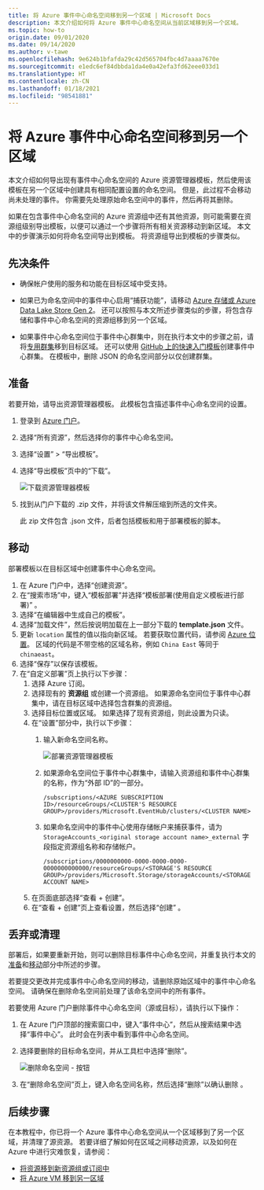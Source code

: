 ```yaml
---
title: 将 Azure 事件中心命名空间移到另一个区域 | Microsoft Docs
description: 本文介绍如何将 Azure 事件中心命名空间从当前区域移到另一个区域。
ms.topic: how-to
origin.date: 09/01/2020
ms.date: 09/14/2020
ms.author: v-tawe
ms.openlocfilehash: 9e624b1bfafda29c42d565704fbc4d7aaaa7670e
ms.sourcegitcommit: e1edc6ef84dbbda1da4e0a42efa3fd62eee033d1
ms.translationtype: HT
ms.contentlocale: zh-CN
ms.lasthandoff: 01/18/2021
ms.locfileid: "98541881"
---
```

# <a name="move-an-azure-event-hubs-namespace-to-another-region"></a>将 Azure 事件中心命名空间移到另一个区域
本文介绍如何导出现有事件中心命名空间的 Azure 资源管理器模板，然后使用该模板在另一个区域中创建具有相同配置设置的命名空间。 但是，此过程不会移动尚未处理的事件。 你需要先处理原始命名空间中的事件，然后再将其删除。
 
如果在包含事件中心命名空间的 Azure 资源组中还有其他资源，则可能需要在资源组级别导出模板，以便可以通过一个步骤将所有相关资源移动到新区域。 本文中的步骤演示如何将命名空间导出到模板。 将资源组导出到模板的步骤类似。 

## <a name="prerequisites"></a>先决条件

- 确保帐户使用的服务和功能在目标区域中受支持。
- 如果已为命名空间中的事件中心启用“捕获功能”，请移动 [Azure 存储或 Azure Data Lake Store Gen 2](../storage/common/storage-account-move.md)。 还可以按照与本文所述步骤类似的步骤，将包含存储和事件中心命名空间的资源组移到另一个区域。 

- 如果事件中心命名空间位于事件中心群集中，则在执行本文中的步骤之前，请将[专用群集](move-cluster-across-regions.md)移到目标区域。 还可以使用 [GitHub 上的快速入门模板](https://github.com/Azure/azure-quickstart-templates/tree/master/201-eventhubs-create-cluster-namespace-eventhub/)创建事件中心群集。 在模板中，删除 JSON 的命名空间部分以仅创建群集。 

## <a name="prepare"></a>准备
若要开始，请导出资源管理器模板。 此模板包含描述事件中心命名空间的设置。

1. 登录到 [Azure 门户](https://portal.azure.cn)。
2. 选择“所有资源”，然后选择你的事件中心命名空间。
3. 选择“设置” > “导出模板”。 
4. 选择“导出模板”页中的“下载”。 

    ![下载资源管理器模板](./media/move-across-regions/download-template.png)
5. 找到从门户下载的 .zip 文件，并将该文件解压缩到所选的文件夹。

   此 zip 文件包含 .json 文件，后者包括模板和用于部署模板的脚本。


## <a name="move"></a>移动

部署模板以在目标区域中创建事件中心命名空间。 


1. 在 Azure 门户中，选择“创建资源”。
2. 在“搜索市场”中，键入“模板部署”并选择“模板部署(使用自定义模板进行部署)”  。
5. 选择“在编辑器中生成自己的模板”。
6. 选择“加载文件”，然后按说明加载在上一部分下载的 **template.json** 文件。
1. 更新 `location` 属性的值以指向新区域。 若要获取位置代码，请参阅 [Azure 位置](https://azure.microsoft.com/global-infrastructure/locations/)。 区域的代码是不带空格的区域名称，例如 `China East` 等同于 `chinaeast`。
1. 选择“保存”以保存该模板。 
1. 在“自定义部署”页上执行以下步骤： 
    1. 选择 Azure 订阅。 
    2. 选择现有的 **资源组** 或创建一个资源组。 如果源命名空间位于事件中心群集中，请在目标区域中选择包含群集的资源组。 
    3. 选择目标位置或区域。 如果选择了现有资源组，则此设置为只读。 
    4. 在“设置”部分中，执行以下步骤：    
        1. 输入新命名空间名称。 

            ![部署资源管理器模板](./media/move-across-regions/deploy-template.png)
        2. 如果源命名空间位于事件中心群集中，请输入资源组和事件中心群集的名称，作为“外部 ID”的一部分。 

              ```
              /subscriptions/<AZURE SUBSCRIPTION ID>/resourceGroups/<CLUSTER'S RESOURCE GROUP>/providers/Microsoft.EventHub/clusters/<CLUSTER NAME>
              ```   
        3. 如果命名空间中的事件中心使用存储帐户来捕获事件，请为 `StorageAccounts_<original storage account name>_external` 字段指定资源组名称和存储帐户。 
            
            ```
            /subscriptions/0000000000-0000-0000-0000-0000000000000/resourceGroups/<STORAGE'S RESOURCE GROUP>/providers/Microsoft.Storage/storageAccounts/<STORAGE ACCOUNT NAME>
            ```    
    5. 在页面底部选择“查看 + 创建”。 
    1. 在“查看 + 创建”页上查看设置，然后选择“创建” 。   

## <a name="discard-or-clean-up"></a>丢弃或清理
部署后，如果要重新开始，则可以删除目标事件中心命名空间，并重复执行本文的[准备](#prepare)和[移动](#move)部分中所述的步骤。

若要提交更改并完成事件中心命名空间的移动，请删除原始区域中的事件中心命名空间。 请确保在删除命名空间前处理了该命名空间中的所有事件。 

若要使用 Azure 门户删除事件中心命名空间（源或目标），请执行以下操作：

1. 在 Azure 门户顶部的搜索窗口中，键入“事件中心”，然后从搜索结果中选择“事件中心”。 此时会在列表中看到事件中心命名空间。
2. 选择要删除的目标命名空间，并从工具栏中选择“删除”。 

    ![删除命名空间 - 按钮](./media/move-across-regions/delete-namespace-button.png)
3. 在“删除命名空间”页上，键入命名空间名称，然后选择“删除”以确认删除  。 

## <a name="next-steps"></a>后续步骤

在本教程中，你已将一个 Azure 事件中心命名空间从一个区域移到了另一个区域，并清理了源资源。  若要详细了解如何在区域之间移动资源，以及如何在 Azure 中进行灾难恢复，请参阅：


- [将资源移到新资源组或订阅中](../azure-resource-manager/management/move-resource-group-and-subscription.md)
- [将 Azure VM 移到另一区域](../site-recovery/azure-to-azure-tutorial-migrate.md)
